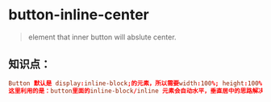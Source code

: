 # button-inline-center
> element that inner button will abslute center.

## 知识点：
```conf
Button 默认是 display:inline-block;的元素，所以需要width:100%; height:100%;
这里利用的是：button里面的inline-block/inline 元素会自动水平，垂直居中的思路解决问题
```